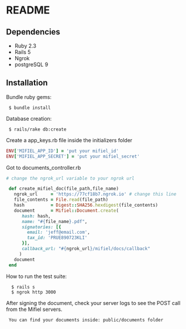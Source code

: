 # README

## Dependencies
  * Ruby 2.3
  * Rails 5
  * Ngrok
  * postgreSQL 9

## Installation

Bundle ruby gems:
```
 $ bundle install
```  
Database creation:
```
 $ rails/rake db:create
```
Create a app_keys.rb file inside the initializers folder
``` ruby
ENV['MIFIEL_APP_ID'] = 'put your mifiel_id'
ENV['MIFIEL_APP_SECRET'] = 'put your mifiel_secret'
```
Got to documents_controller.rb
```ruby
# change the ngrok_url variable to your ngrok url 

 def create_mifiel_doc(file_path,file_name)
   ngrok_url     = 'https://77cf18b7.ngrok.io' # change this line
   file_contents = File.read(file_path)
   hash          = Digest::SHA256.hexdigest(file_contents)
   document      = Mifiel::Document.create(
      hash: hash,
      name: "#{file_name}.pdf",
      signatories: [{
        email: 'jeff@email.com',
        tax_id: 'PRUE890723KLI'
      }],
      callback_url: "#{ngrok_url}/mifiel/docs/callback"
     )
   document
 end
```
How to run the test suite:
```
  $ rails s  
  $ ngrok http 3000
```  
After signing the document, check your server logs to see the POST call from the Mifiel servers.
```
 You can find your documents inside: public/documents folder
```


